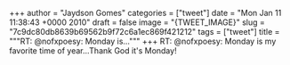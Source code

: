 
+++
author = "Jaydson Gomes"
categories = ["tweet"]
date = "Mon Jan 11 11:38:43 +0000 2010"
draft = false
image = "{TWEET_IMAGE}"
slug = "7c9dc80db8639b69562b9f72c6a1ec869f421212"
tags = ["tweet"]
title = """RT: @nofxpoesy: Monday is..."""
+++
RT: @nofxpoesy: Monday is my favorite time of year...Thank God it's Monday!
